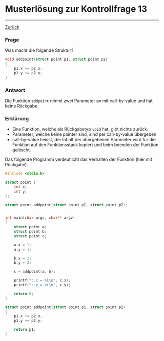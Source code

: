 # Musterlösung zur Kontrollfrage 13
---
[Zurück](README.md)

### Frage
Was macht die folgende Struktur?
```c
void addpoint(struct point p1, struct point p2)
{
	p1.x += p2.x;
	p1.y += p2.y;
}
```

### Antwort
Die Funktion `addpoint` nimmt zwei Parameter an mit call-by-value und
hat keine Rückgabe.

### Erklärung
* Eine Funktion, welche als Rückgabetyp `void` hat, gibt nichts zurück.
* Parameter, welche keine pointer sind, sind per call-by-value übergeben.
* call-by-value heisst, der Inhalt der übergebenen Parameter wird für die Funktion auf den Funktionsstack kopiert und beim beenden der Funktion gelöscht.

Das folgende Programm verdeutlicht das Verhalten der Funktion (hier mit
Rückgabe).
```c
#include <stdio.h>

struct point {
	int x;
	int y;
};

struct point addpoint(struct point p1, struct point p2);


int main(char argc, char** argv)
{
	struct point a;
	struct point b;
	struct point c;

	a.x = 1;
	a.y = 1;

	b.x = 2;
	b.y = 2;

	c = addpoint(a, b);

	printf("c.x = %i\n", c.x);
	printf("c.y = %i\n", c.y);

	return 0;
}

struct point addpoint(struct point p1, struct point p2)
{
	p1.x += p2.x;
	p1.y += p2.y;

	return p1;
}
```
